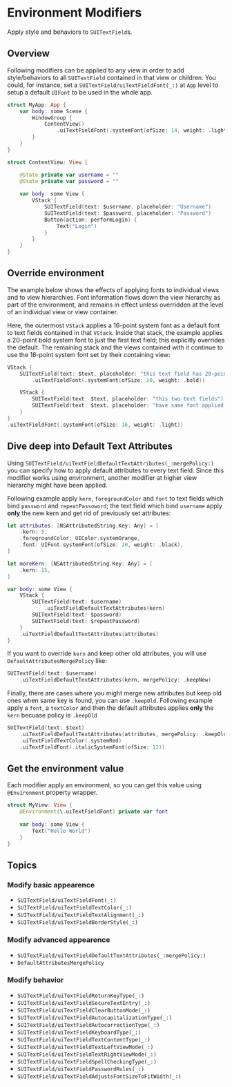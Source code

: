 # Environment Modifiers

Apply style and behaviors to ``SUITextField``s.

## Overview

Following modifiers can be applied to any view in order to add style/behaviors to all
``SUITextField`` contained in that view or children.
You could, for instance, set a ``SUITextField/uiTextFieldFont(_:)`` at `App` level to setup a default
`UIFont` to be used in the whole app.

```swift
struct MyApp: App {
    var body: some Scene {
        WindowGroup {
            ContentView()
                .uiTextFieldFont(.systemFont(ofSize: 14, weight: .light))
        }
    }
}

struct ContentView: View {

    @State private var username = ""
    @State private var password = ""
    
    var body: some View {
        VStack {
            SUITextField(text: $username, placeholder: "Username")
            SUITextField(text: $password, placeholder: "Password")
            Button(action: performLogin) {
                Text("Login")
            }
        }
    }
}
```

## Override environment

The example below shows the effects of applying fonts to individual
views and to view hierarchies. Font information flows down the view
hierarchy as part of the environment, and remains in effect unless
overridden at the level of an individual view or view container.

Here, the outermost `VStack` applies a 16-point system font as a
default font to text fields contained in that `VStack`. Inside that stack,
the example applies a 20-point bold system font to just the first text
field; this explicitly overrides the default. The remaining stack and the
views contained with it continue to use the 16-point system font set by
their containing view:

```swift
VStack {
    SUITextField(text: $text, placeholder: "this text field has 20-point bold system font")
        .uiTextFieldFont(.systemFont(ofSize: 20, weight: .bold))

    VStack {
        SUITextField(text: $text, placeholder: "this two text fields")
        SUITextField(text: $text, placeholder: "have same font applied from modifier")
    }
}
.uiTextFieldFont(.systemFont(ofSize: 16, weight: .light))
```

## Dive deep into Default Text Attributes

Using ``SUITextField/uiTextFieldDefaultTextAttributes(_:mergePolicy:)`` you can specify how to apply default attributes
to every text field. 
Since this modifier works using environment, another modifier at higher view hierarchy might
have been applied. 

Following example apply `kern`, `foregroundColor` and `font` to text fields which bind `password` and `repeatPassoword`;
the text field which bind `username` apply **only** the new kern and get rid of previously set attributes:

```swift
let attributes: [NSAttributedString.Key: Any] = [
    .kern: 5,
    .foregroundColor: UIColor.systemOrange,
    .font: UIFont.systemFont(ofSize: 20, weight: .black),
]

let moreKern: [NSAttributedString.Key: Any] = [
    .kern: 15,
]

var body: some View {
    VStack {
        SUITextField(text: $username)
            .uiTextFieldDefaultTextAttributes(kern)
        SUITextField(text: $password)
        SUITextField(text: $repeatPassword)
    }
    .uiTextFieldDefaultTextAttributes(attributes)
}
```

If you want to override `kern` and keep other old attributes, you will use ``DefaultAttributesMergePolicy`` like:

```swift
SUITextField(text: $username)
    .uiTextFieldDefaultTextAttributes(kern, mergePolicy: .keepNew)
```

Finally, there are cases where you might merge new attributes but keep old ones when same key is found,
you can use `.keepOld`. Following example apply a `font`, a `textColor` and then the default attributes
applies **only** the `kern` becuase policy is `.keepOld`

```swift
SUITextField(text: $text)
    .uiTextFieldDefaultTextAttributes(attributes, mergePolicy: .keepOld)
    .uiTextFieldTextColor(.systemRed)
    .uiTextFieldFont(.italicSystemFont(ofSize: 12))
```

## Get the environment value
 
Each modifier apply an environment, so you can get this value using `@Environment` property wrapper.

```swift
struct MyView: View {
    @Environment(\.uiTextFieldFont) private var font
    
    var body: some View {
        Text("Hello World")
    }
}
```

## Topics

### Modify basic appearence

- ``SUITextField/uiTextFieldFont(_:)``
- ``SUITextField/uiTextFieldTextColor(_:)``
- ``SUITextField/uiTextFieldTextAlignment(_:)``
- ``SUITextField/uiTextFieldBorderStyle(_:)``

### Modify advanced appearence 

- ``SUITextField/uiTextFieldDefaultTextAttributes(_:mergePolicy:)``
- ``DefaultAttributesMergePolicy``

### Modify behavior

- ``SUITextField/uiTextFieldReturnKeyType(_:)``
- ``SUITextField/uiTextFieldSecureTextEntry(_:)``
- ``SUITextField/uiTextFieldClearButtonMode(_:)``
- ``SUITextField/uiTextFieldAutocapitalizationType(_:)``
- ``SUITextField/uiTextFieldAutocorrectionType(_:)``
- ``SUITextField/uiTextFieldKeyboardType(_:)``
- ``SUITextField/uiTextFieldTextContentType(_:)``
- ``SUITextField/uiTextFieldTextLeftViewMode(_:)``
- ``SUITextField/uiTextFieldTextRightViewMode(_:)``
- ``SUITextField/uiTextFieldSpellCheckingType(_:)``
- ``SUITextField/uiTextFieldPasswordRules(_:)``
- ``SUITextField/uiTextFieldAdjustsFontSizeToFitWidth(_:)``
